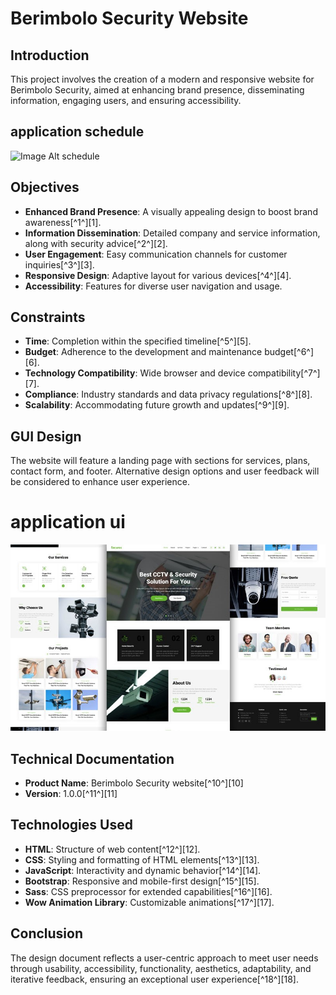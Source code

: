 # Berimbolo Security Website

## Introduction
This project involves the creation of a modern and responsive website for Berimbolo Security, aimed at enhancing brand presence, disseminating information, engaging users, and ensuring accessibility.

## application schedule
![Image Alt schedule](schedule.jpg)

## Objectives
- **Enhanced Brand Presence**: A visually appealing design to boost brand awareness[^1^][1].
- **Information Dissemination**: Detailed company and service information, along with security advice[^2^][2].
- **User Engagement**: Easy communication channels for customer inquiries[^3^][3].
- **Responsive Design**: Adaptive layout for various devices[^4^][4].
- **Accessibility**: Features for diverse user navigation and usage.

## Constraints
- **Time**: Completion within the specified timeline[^5^][5].
- **Budget**: Adherence to the development and maintenance budget[^6^][6].
- **Technology Compatibility**: Wide browser and device compatibility[^7^][7].
- **Compliance**: Industry standards and data privacy regulations[^8^][8].
- **Scalability**: Accommodating future growth and updates[^9^][9].

## GUI Design
The website will feature a landing page with sections for services, plans, contact form, and footer. Alternative design options and user feedback will be considered to enhance user experience.

# application ui 
![Image Alt ui](ui.jpg)

## Technical Documentation
- **Product Name**: Berimbolo Security website[^10^][10]
- **Version**: 1.0.0[^11^][11]


## Technologies Used
- **HTML**: Structure of web content[^12^][12].
- **CSS**: Styling and formatting of HTML elements[^13^][13].
- **JavaScript**: Interactivity and dynamic behavior[^14^][14].
- **Bootstrap**: Responsive and mobile-first design[^15^][15].
- **Sass**: CSS preprocessor for extended capabilities[^16^][16].
- **Wow Animation Library**: Customizable animations[^17^][17].

## Conclusion
The design document reflects a user-centric approach to meet user needs through usability, accessibility, functionality, aesthetics, adaptability, and iterative feedback, ensuring an exceptional user experience[^18^][18].

